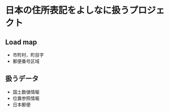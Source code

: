 日本の住所表記をよしなに扱うプロジェクト
=========================

## Load map

- 市町村、町目字
- 郵便番号区域

## 扱うデータ

- 国土数値情報
- 位置参照情報
- 日本郵便

